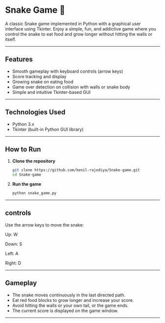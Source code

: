 # Snake Game 🐍

A classic Snake game implemented in Python with a graphical user interface using Tkinter. Enjoy a simple, fun, and addictive game where you control the snake to eat food and grow longer without hitting the walls or itself.

---

## Features

- Smooth gameplay with keyboard controls (arrow keys)
- Score tracking and display
- Growing snake on eating food
- Game over detection on collision with walls or snake body
- Simple and intuitive Tkinter-based GUI

---

## Technologies Used

- Python 3.x  
- Tkinter (built-in Python GUI library)

---

## How to Run

1. **Clone the repository**  
   ```bash
   git clone https://github.com/kenil-rajodiya/Snake-game.git
   cd Snake-game
2. **Run the game**
   ```bash
   python snake_game.py

---
## controls
Use the arrow keys to move the snake:

Up: W

Down: S

Left: A

Right: D

---
## Gameplay
- The snake moves continuously in the last directed path.
- Eat red food blocks to grow longer and increase your score.
- Avoid hitting the walls or your own tail, or the game ends.
- The current score is displayed on the game window.

---
